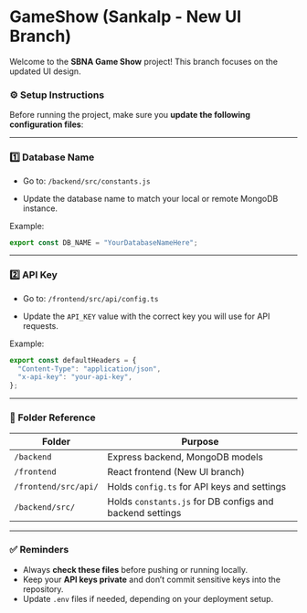 # GameShow (Sankalp - New UI Branch)

Welcome to the **SBNA Game Show** project!
This branch focuses on the updated UI design.

### ⚙️ Setup Instructions

Before running the project, make sure you **update the following configuration files**:

---

### 1️⃣ Database Name

* Go to:
  `/backend/src/constants.js`

* Update the database name to match your local or remote MongoDB instance.

Example:

```js
export const DB_NAME = "YourDatabaseNameHere";
```

---

### 2️⃣ API Key

* Go to:
  `/frontend/src/api/config.ts`

* Update the `API_KEY` value with the correct key you will use for API requests.

Example:

```ts
export const defaultHeaders = {
  "Content-Type": "application/json",
  "x-api-key": "your-api-key",
};

```

---

### 📁 Folder Reference

| Folder                    | Purpose                                                  |
| ------------------------- | -------------------------------------------------------- |
| `/backend`                | Express backend, MongoDB models                          |
| `/frontend`               | React frontend (New UI branch)                           |
| `/frontend/src/api/`      | Holds `config.ts` for API keys and settings              |
| `/backend/src/`           | Holds `constants.js` for DB configs and backend settings |

---

### ✅ Reminders

* Always **check these files** before pushing or running locally.
* Keep your **API keys private** and don’t commit sensitive keys into the repository.
* Update `.env` files if needed, depending on your deployment setup.
